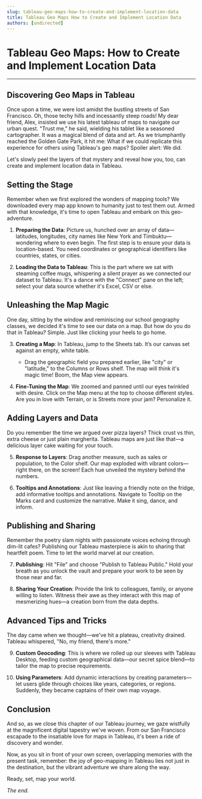 ```yaml
---
slug: tableau-geo-maps-how-to-create-and-implement-location-data
title: Tableau Geo Maps How to Create and Implement Location Data
authors: [undirected]
---
```



# Tableau Geo Maps: How to Create and Implement Location Data

---

## Discovering Geo Maps in Tableau

Once upon a time, we were lost amidst the bustling streets of San Francisco. Oh, those techy hills and incessantly steep roads! My dear friend, Alex, insisted we use his latest tableau of maps to navigate our urban quest. "Trust me," he said, wielding his tablet like a seasoned cartographer. It was a magical blend of data and art. As we triumphantly reached the Golden Gate Park, it hit me: What if we could replicate this experience for others using Tableau's geo maps? Spoiler alert: We did. 

Let's slowly peel the layers of that mystery and reveal how you, too, can create and implement location data in Tableau.

## Setting the Stage

Remember when we first explored the wonders of mapping tools? We downloaded every map app known to humanity just to test them out. Armed with that knowledge, it's time to open Tableau and embark on this geo-adventure.

1. **Preparing the Data**: Picture us, hunched over an array of data—latitudes, longitudes, city names like New York and Timbuktu—wondering where to even begin. The first step is to ensure your data is location-based. You need coordinates or geographical identifiers like countries, states, or cities.

2. **Loading the Data to Tableau**: This is the part where we sat with steaming coffee mugs, whispering a silent prayer as we connected our dataset to Tableau. It's a dance with the "Connect" pane on the left; select your data source whether it's Excel, CSV or else.

## Unleashing the Map Magic

One day, sitting by the window and reminiscing our school geography classes, we decided it's time to see our data on a map. But how do you do that in Tableau? Simple. Just like clicking your heels to go home.

3. **Creating a Map**: In Tableau, jump to the Sheets tab. It’s our canvas set against an empty, white table. 
   - Drag the geographic field you prepared earlier, like "city" or "latitude," to the Columns or Rows shelf. The map will think it's magic time! Boom, the Map view appears.

4. **Fine-Tuning the Map**: We zoomed and panned until our eyes twinkled with desire. Click on the Map menu at the top to choose different styles. Are you in love with Terrain, or is Streets more your jam? Personalize it.

## Adding Layers and Data

Do you remember the time we argued over pizza layers? Thick crust vs thin, extra cheese or just plain margherita. Tableau maps are just like that—a delicious layer cake waiting for your touch.

5. **Response to Layers**: Drag another measure, such as sales or population, to the Color shelf. Our map exploded with vibrant colors—right there, on the screen! Each hue unveiled the mystery behind the numbers.

6. **Tooltips and Annotations**: Just like leaving a friendly note on the fridge, add informative tooltips and annotations. Navigate to Tooltip on the Marks card and customize the narrative. Make it sing, dance, and inform.

## Publishing and Sharing

Remember the poetry slam nights with passionate voices echoing through dim-lit cafes? Publishing our Tableau masterpiece is akin to sharing that heartfelt poem. Time to let the world marvel at our creation.

7. **Publishing**: Hit "File" and choose "Publish to Tableau Public." Hold your breath as you unlock the vault and prepare your work to be seen by those near and far.

8. **Sharing Your Creation**: Provide the link to colleagues, family, or anyone willing to listen. Witness their awe as they interact with this map of mesmerizing hues—a creation born from the data depths.

## Advanced Tips and Tricks

The day came when we thought—we've hit a plateau, creativity drained. Tableau whispered, "No, my friend, there's more."

9. **Custom Geocoding**: This is where we rolled up our sleeves with Tableau Desktop, feeding custom geographical data—our secret spice blend—to tailor the map to precise requirements.

10. **Using Parameters**: Add dynamic interactions by creating parameters—let users glide through choices like years, categories, or regions. Suddenly, they became captains of their own map voyage.

## Conclusion

And so, as we close this chapter of our Tableau journey, we gaze wistfully at the magnificent digital tapestry we've woven. From our San Francisco escapade to the insatiable love for maps in Tableau, it's been a ride of discovery and wonder.

Now, as you sit in front of your own screen, overlapping memories with the present task, remember: the joy of geo-mapping in Tableau lies not just in the destination, but the vibrant adventure we share along the way. 

Ready, set, map your world.

*The end.*